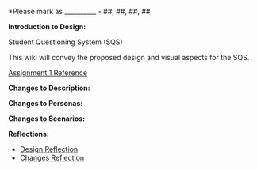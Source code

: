 *Please mark as __________ - ##, ##, ##, ##

**Introduction to Design:**

Student Questioning System (SQS)

This wiki will convey the proposed design and visual aspects for the SQS. 

[Assignment 1 Reference](https://gitlab.ecs.vuw.ac.nz/andrewelli/swen-303/-/wikis/Assignment-1-Home)

**Changes to Description:**

**Changes to Personas:**

**Changes to Scenarios:**


**Reflections:**
*  [Design Reflection](https://gitlab.ecs.vuw.ac.nz/andrewelli/swen-303/-/wikis/Reflections/Design-Reflection)
*  [Changes Reflection](https://gitlab.ecs.vuw.ac.nz/andrewelli/swen-303/-/wikis/Reflections/Changes-Reflection)